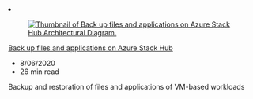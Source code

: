 <!-- This file is automatically generated by build/architectures/build_index.py. Any updates will be lost. -->

<!-- markdownlint-disable MD033 -->

<li class="grid-item item-column" data-categories="Hybrid Management and Governance ">
<article class="card">
    <div class="card-header has-margin-bottom-none" aria-hidden="true">
        <figure class="image diagram has-height-175 has-overflow-hidden level">
            <a href="/azure/architecture/hybrid/azure-stack-backup"><img src="/azure/architecture/browse/thumbs/azure-stack-backup.png" class="diagram" alt="Thumbnail of Back up files and applications on Azure Stack Hub Architectural Diagram." data-linktype="relative-path"></a>
        </figure>
    </div>
    <div class="card-content">
        <a class="card-content-title has-margin-top-none" href="/azure/architecture/hybrid/azure-stack-backup">
            <p>Back up files and applications on Azure Stack Hub</p>
        </a>
        <ul class="card-content-metadata">
            <li>8/06/2020</li>
            <li>26 min read</li>
        </ul>
        <p class="card-content-description">Backup and restoration of files and applications of VM-based workloads</p>
        <div class="bottom-to-top-fade is-hidden-mobile"></div>
    </div>
</article>
</li>

